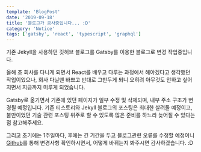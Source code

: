 ```yaml
---
template: 'BlogPost'
date: '2019-09-18'
title: '블로그가 공사중입니다... :D'
category: 'Notice'
tags: ['gatsby', 'react', 'typescript', 'graphql']
---
```


기존 Jekyll을 사용하던 깃허브 블로그를 Gatsby를 이용한 블로그로 변경 작업중입니다.

올해 초 회사를 다니게 되면서 React를 배우고 다루는 과정에서 해야겠다고 생각했던 작업이었으나, 회사 다닐땐 바쁘고 반대로 그만두게 되니 오히려 아무것도 안하고 싶어지면서 지금까지 미루게 되었습니다.

Gatsby로 옮기면서 기존에 있던 페이지가 일부 수정 및 삭제되며, 내부 주소 구조가 변경될 예정입니다. 기존 티스토리와 Jekyll 블로그의 포스팅은 최대한 살려둘 예정이고, 불만이었던 기술 관련 포스팅 위주로 할 수 있도록 많은 준비를 하느라 늦어질 수 있다는 점 참고해주세요.

그리고 초기에는 1주일마다, 후에는 긴 기간을 두고 블로그관련 오류를 수정할 예정이니 [Github](https://github.com/opnay/opnay.github.io)를 통해 변경사항 확인하시면서, 어떻게 바뀌는지 봐주시면 감사하겠습니다. :D
